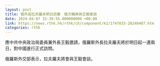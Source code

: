 ```yaml
---
layout: post
title: 俄外長拉夫羅夫明日訪華　俄方稱將與王毅會談
date: 2024-04-07 15:39:55.000000000 +08:00
link: https://news.rthk.hk/rthk/ch/component/k2/1747833-20240407.htm
categories: rthk
---
```


應中共中央政治局委員兼外長王毅邀請，俄羅斯外長拉夫羅夫將於明日起一連兩日，對中國進行正式訪問。

俄羅斯外交部表示，拉夫羅夫將會與王毅會談。
